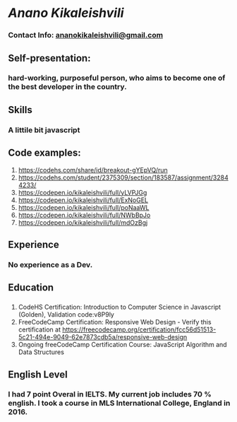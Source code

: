 # _Anano Kikaleishvili_
### Contact Info: ananokikaleishvili@gmail.com
## Self-presentation: 
### hard-working, purposeful person, who aims to become one of the best developer in the country.
## Skills
### A littile bit javascript
## Code examples:
1) https://codehs.com/share/id/breakout-gYEpVQ/run
2) https://codehs.com/student/2375309/section/183587/assignment/32844233/
3) https://codepen.io/kikaleishvili/full/yLVPJGg
4) https://codepen.io/kikaleishvili/full/ExNoGEL
5) https://codepen.io/kikaleishvili/full/poNaaWL
6) https://codepen.io/kikaleishvili/full/NWbBpJo
7) https://codepen.io/kikaleishvili/full/mdOzBgj
## Experience
### No experience as a Dev.
## Education 
### 
1) CodeHS Certification: Introduction to Computer Science in Javascript (Golden), Validation code:v8P9ly 
2) FreeCodeCamp Certification: Responsive Web Design - Verify this certification at https://freecodecamp.org/certification/fcc56d51513-5c21-494e-9049-62e7873cdb5a/responsive-web-design
3) Ongoing freeCodeCamp Certification Course: JavaScript Algorithm and Data Structures
## English Level
### I had 7 point Overal in IELTS. My current job includes 70 % english. I took a course in MLS International College, England in 2016.


